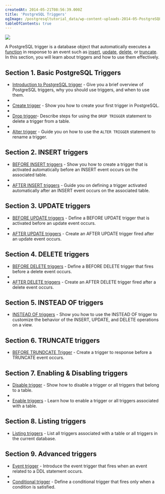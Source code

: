```yaml
---
createdAt: 2014-05-21T08:56:39.000Z
title: 'PostgreSQL Triggers'
ogImage: /postgresqltutorial_data/wp-content-uploads-2014-05-PostgreSQL-Trigger.png
tableOfContents: true
---
```



![](/postgresqltutorial_data/wp-content-uploads-2014-05-PostgreSQL-Trigger.png)

A PostgreSQL trigger is a database object that automatically executes a [function](/postgresql/postgresql-plpgsql/postgresql-create-function) in response to an event such as [insert](/postgresql/postgresql-insert), [update](/postgresql/postgresql-tutorial/postgresql-update), [delete](/postgresql/postgresql-tutorial/postgresql-delete), or [truncate](/postgresql/postgresql-tutorial/postgresql-truncate-table). In this section, you will learn about triggers and how to use them effectively.

## Section 1. Basic PostgreSQL Triggers

- [Introduction to PostgreSQL trigger](/postgresql/postgresql-triggers/introduction-postgresql-trigger) - Give you a brief overview of PostgreSQL triggers, why you should use triggers, and when to use them.
-
- [Create trigger](/postgresql/postgresql-triggers/creating-first-trigger-postgresql) - Show you how to create your first trigger in PostgreSQL.
-
- [Drop trigger](/postgresql/postgresql-triggers/postgresql-drop-trigger)- Describe steps for using the `DROP TRIGGER` statement to delete a trigger from a table.
-
- [Alter trigger](/postgresql/postgresql-triggers/postgresql-alter-trigger) - Guide you on how to use the `ALTER TRIGGER` statement to rename a trigger.

## Section 2. INSERT triggers

- [BEFORE INSERT triggers](/postgresql/postgresql-triggers/postgresql-before-insert-trigger) - Show you how to create a trigger that is activated automatically before an INSERT event occurs on the associated table.
-
- [AFTER INSERT triggers](/postgresql/postgresql-triggers/postgresql-after-insert-trigger) - Guide you on defining a trigger activated automatically after an INSERT event occurs on the associated table.

## Section 3. UPDATE triggers

- [BEFORE UPDATE triggers](/postgresql/postgresql-triggers/postgresql-before-update-trigger) - Define a BEFORE UPDATE trigger that is activated before an update event occurs.
-
- [AFTER UPDATE triggers](/postgresql/postgresql-triggers/postgresql-after-update-trigger) - Create an AFTER UPDATE trigger fired after an update event occurs.

## Section 4. DELETE triggers

- [BEFORE DELETE triggers](/postgresql/postgresql-triggers/postgresql-before-delete-trigger) - Define a BEFORE DELETE trigger that fires before a delete event occurs.
-
- [AFTER DELETE triggers](/postgresql/postgresql-triggers/postgresql-after-update-trigger) - Create an AFTER DELETE trigger fired after a delete event occurs.

## Section 5. INSTEAD OF triggers

- [INSTEAD OF triggers](/postgresql/postgresql-triggers/postgresql-instead-of-triggers) - Show you how to use the INSTEAD OF trigger to customize the behavior of the INSERT, UPDATE, and DELETE operations on a view.

## Section 6. TRUNCATE triggers

- [BEFORE TRUNDCATE Trigger](/postgresql/postgresql-triggers/postgresql-before-truncate-trigger) - Create a trigger to response before a TRUNCATE event occurs.

## Section 7. Enabling & Disabling triggers

- [Disable trigger](/postgresql/postgresql-triggers/managing-postgresql-trigger) - Show how to disable a trigger or all triggers that belong to a table.
-
- [Enable triggers](/postgresql/postgresql-triggers/enable-triggers) - Learn how to enable a trigger or all triggers associated with a table.

## Section 8. Listing triggers

- [Listing triggers](/postgresql/postgresql-triggers/how-to-list-all-triggers-in-postgresql) - List all triggers associated with a table or all triggers in the current database.

## Section 9. Advanced triggers

- [Event trigger](/postgresql/postgresql-triggers/postgresql-event-trigger) - Introduce the event trigger that fires when an event related to a DDL statement occurs.
-
- [Conditional trigger](/postgresql/postgresql-triggers/postgresql-trigger-when-condition) - Define a conditional trigger that fires only when a condition is satisfied.
